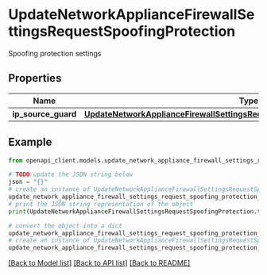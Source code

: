 # UpdateNetworkApplianceFirewallSettingsRequestSpoofingProtection

Spoofing protection settings

## Properties

Name | Type | Description | Notes
------------ | ------------- | ------------- | -------------
**ip_source_guard** | [**UpdateNetworkApplianceFirewallSettingsRequestSpoofingProtectionIpSourceGuard**](UpdateNetworkApplianceFirewallSettingsRequestSpoofingProtectionIpSourceGuard.md) |  | [optional] 

## Example

```python
from openapi_client.models.update_network_appliance_firewall_settings_request_spoofing_protection import UpdateNetworkApplianceFirewallSettingsRequestSpoofingProtection

# TODO update the JSON string below
json = "{}"
# create an instance of UpdateNetworkApplianceFirewallSettingsRequestSpoofingProtection from a JSON string
update_network_appliance_firewall_settings_request_spoofing_protection_instance = UpdateNetworkApplianceFirewallSettingsRequestSpoofingProtection.from_json(json)
# print the JSON string representation of the object
print(UpdateNetworkApplianceFirewallSettingsRequestSpoofingProtection.to_json())

# convert the object into a dict
update_network_appliance_firewall_settings_request_spoofing_protection_dict = update_network_appliance_firewall_settings_request_spoofing_protection_instance.to_dict()
# create an instance of UpdateNetworkApplianceFirewallSettingsRequestSpoofingProtection from a dict
update_network_appliance_firewall_settings_request_spoofing_protection_from_dict = UpdateNetworkApplianceFirewallSettingsRequestSpoofingProtection.from_dict(update_network_appliance_firewall_settings_request_spoofing_protection_dict)
```
[[Back to Model list]](../README.md#documentation-for-models) [[Back to API list]](../README.md#documentation-for-api-endpoints) [[Back to README]](../README.md)


